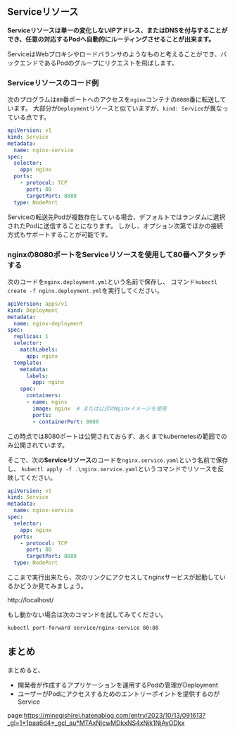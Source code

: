 


## Serviceリソース

**Serviceリソースは単一の変化しないIPアドレス、またはDNSを付与することができ、任意の対応するPodへ自動的にルーティングさせることが出来ます。**

ServiceはWebプロキシやロードバランサのようなものと考えることができ、バックエンドであるPodのグループにリクエストを飛ばします。


### Serviceリソースのコード例

次のプログラムは`80`番ポートへのアクセスを`nginx`コンテナの`8080`番に転送しています。
大部分が`Deployment`リソースと似ていますが、`kind: Service`が異なっている点です。

```yml
apiVersion: v1
kind: Service
metadata:
  name: nginx-service
spec:
  selector:
    app: nginx
  ports:
    - protocol: TCP
      port: 80
      targetPort: 8080
  type: NodePort
```

Serviceの転送先Podが複数存在している場合、デフォルトではランダムに選択されたPodに送信することになります。
しかし、オプション次第でほかの接続方式もサポートすることが可能です。





### nginxの8080ポートをServiceリソースを使用して80番へアタッチする


次のコードを`nginx.deployment.yml`という名前で保存し、 コマンド`kubectl create -f nginx.deployment.yml`を実行してください。

```yml
apiVersion: apps/v1
kind: Deployment
metadata:
  name: nginx-deployment
spec:
  replicas: 1
  selector:
    matchLabels:
      app: nginx
  template:
    metadata:
      labels:
        app: nginx
    spec:
      containers:
      - name: nginx
        image: nginx  # または公式のNginxイメージを使用
        ports:
        - containerPort: 8080
```

この時点では8080ポートは公開されておらず、あくまでkubernetesの範囲でのみ公開されています。

そこで、次の**Serviceリソース**のコードを`nginx.service.yaml`という名前で保存し、
`kubectl apply -f .\nginx.service.yaml`というコマンドでリソースを反映してください。

```yml
apiVersion: v1
kind: Service
metadata:
  name: nginx-service
spec:
  selector:
    app: nginx
  ports:
    - protocol: TCP
      port: 80
      targetPort: 8080
  type: NodePort
```

ここまで実行出来たら、次のリンクにアクセスしてnginxサービスが起動しているかどうか見てみましょう。

http://localhost/

もし動かない場合は次のコマンドを試してみてください。

```sh
kubectl port-forward service/nginx-service 80:80
```

## まとめ


まとめると、
- 開発者が作成するアプリケーションを運用するPodの管理がDeployment
- ユーザーがPodにアクセスするためのエントリーポイントを提供するのがService




page:https://minegishirei.hatenablog.com/entry/2023/10/13/091613?_gl=1*1paa6d4*_gcl_au*MTAxNjcwMDkxNS4xNjk1NjAyODkx